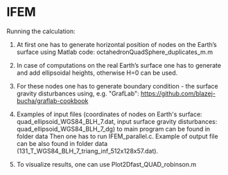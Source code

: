 # IFEM

Running the calculation:

1) At first one has to generate horizontal position of nodes on the Earth’s surface using Matlab code: octahedronQuadSphere_duplicates_m.m

2) In case of computations on the real Earth’s surface one has to generate and add ellipsoidal heights, otherwise H=0 can be used.

3) For these nodes one has to generate boundary condition - the surface gravity disturbances using, e.g. "GrafLab": https://github.com/blazej-bucha/graflab-cookbook

4) Examples of input files (coordinates of nodes on Earth's surface: quad_ellipsoid_WGS84_BLH_7.dat, input surface gravity disturbances: quad_ellipsoid_WGS84_BLH_7_dg) to main program can be found in folder data Then one has to run IFEM_parallel.c. Example of output file can be also found in folder data (131_T_WGS84_BLH_7_triang_inf_512x128x57.dat).

5) To visualize results, one can use Plot2Dfast_QUAD_robinson.m
